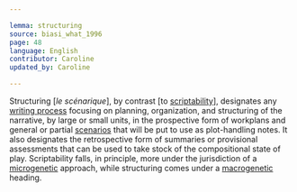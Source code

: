 ```yaml
---

lemma: structuring
source: biasi_what_1996
page: 48
language: English
contributor: Caroline
updated_by: Caroline

---
```


Structuring [_le scénarique_], by contrast [to [scriptability](scriptability.html)], designates any [writing process](writingProcess.html) focusing on planning, organization, and structuring of the narrative, by large or small units, in the prospective form of workplans and general or partial [scenarios](scenario.html) that will be put to use as plot-handling notes. It also designates the retrospective form of summaries or provisional assessments that can be used to take stock of the compositional state of play. Scriptability falls, in principle, more under the jurisdiction of a [microgenetic](microgenesis.html) approach, while structuring comes under a [macrogenetic](macrogenesis.html) heading.
